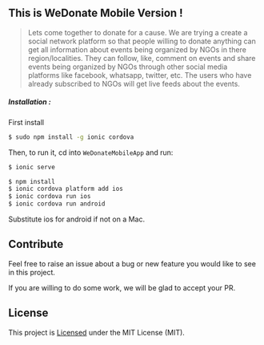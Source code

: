 ## This is WeDonate Mobile Version !

> Lets come together to donate for a cause.
 We are trying a create a social network platform so that people willing to donate anything can get all information about events being organized by NGOs in there region/localities. They can follow, like, comment on events and share events being organized by NGOs through other social media platforms like facebook, whatsapp, twitter, etc. The users who have already subscribed to NGOs will get live feeds about the events. 

##### Installation :

First install 
```bash
$ sudo npm install -g ionic cordova
```

Then, to run it, cd into `WeDonateMobileApp` and run:

``` bash
$ ionic serve 
```


```bash
$ npm install 
$ ionic cordova platform add ios
$ ionic cordova run ios
$ ionic cordova run android
```



Substitute ios for android if not on a Mac.


## Contribute

Feel free to raise an issue about a bug or new feature you would like to see in this project.
 
If you are willing to do some work, we will be glad to accept your PR.

## License

This project is [Licensed](LICENSE) under the MIT License (MIT).
